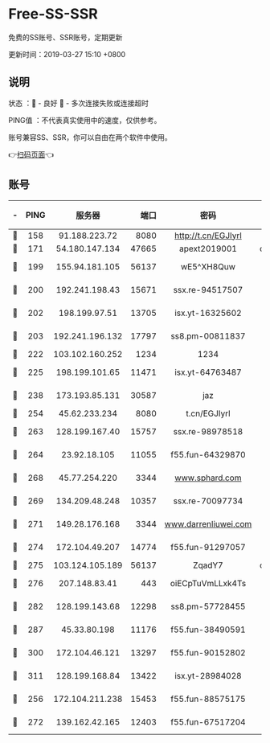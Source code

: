 # Free-SS-SSR

免费的SS账号、SSR账号，定期更新

更新时间：2019-03-27 15:10 +0800

## 说明

状态     ：🙂 - 良好 🙁 - 多次连接失败或连接超时

PING值   ：不代表真实使用中的速度，仅供参考。

账号兼容SS、SSR，你可以自由在两个软件中使用。

👉[扫码页面](https://liesauer.github.io/Free-SS-SSR/)👈

## 账号

|-|PING|服务器|端口|密码|加密方式|区域|
|:----:|:----:|:-----:|-----:|:----:|:----:|:----:|
|🙂|158|91.188.223.72|8080|http://t.cn/EGJIyrl|rc4-md5|RU|
|🙂|171|54.180.147.134|47665|apext2019001|chacha20|KR|
|🙂|199|155.94.181.105|56137|wE5^XH8Quw|aes-256-cfb|US|
|🙂|200|192.241.198.43|15671|ssx.re-94517507|aes-256-cfb|US|
|🙂|202|198.199.97.51|13705|isx.yt-16325602|aes-256-cfb|US|
|🙂|203|192.241.196.132|17797|ss8.pm-00811837|aes-256-cfb|US|
|🙂|222|103.102.160.252|1234|1234|rc4-md5|JP|
|🙂|225|198.199.101.65|11471|isx.yt-64763487|aes-256-cfb|US|
|🙂|238|173.193.85.131|30587|jaz|aes-256-cfb|US|
|🙂|254|45.62.233.234|8080|t.cn/EGJIyrl|rc4-md5|CA|
|🙂|263|128.199.167.40|15757|ssx.re-98978518|aes-256-cfb|SG|
|🙂|264|23.92.18.105|11055|f55.fun-64329870|aes-256-cfb|US|
|🙂|268|45.77.254.220|3344|www.sphard.com|aes-256-cfb|SG|
|🙂|269|134.209.48.248|10357|ssx.re-70097734|aes-256-cfb|US|
|🙂|271|149.28.176.168|3344|www.darrenliuwei.com|aes-256-cfb|AU|
|🙂|274|172.104.49.207|14774|f55.fun-91297057|aes-256-cfb|SG|
|🙂|275|103.124.105.189|56137|ZqadY7|chacha20|US|
|🙂|276|207.148.83.41|443|oiECpTuVmLLxk4Ts|aes-256-cfb|AU|
|🙂|282|128.199.143.68|12298|ss8.pm-57728455|aes-256-cfb|SG|
|🙂|287|45.33.80.198|11176|f55.fun-38490591|aes-256-cfb|US|
|🙂|300|172.104.46.121|13297|f55.fun-90152802|aes-256-cfb|SG|
|🙂|311|128.199.168.84|13422|isx.yt-28984028|aes-256-cfb|SG|
|🙂|256|172.104.211.238|15453|f55.fun-88575175|aes-256-cfb|US|
|🙂|272|139.162.42.165|12403|f55.fun-67517204|aes-256-cfb|SG|

